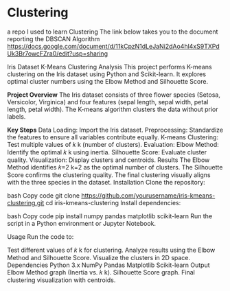 # Clustering
a repo I used to learn Clustering
The link below takes you to the document reporting the DBSCAN Algorithm
https://docs.google.com/document/d/11kCpzN1dLeJaNi2dAo4hl4xS9TXPdUk3Br7owcFZra0/edit?usp=sharing

Iris Dataset K-Means Clustering Analysis
This project performs K-means clustering on the Iris dataset using Python and Scikit-learn. It explores optimal cluster numbers using the Elbow Method and Silhouette Score.

**Project Overview**
The Iris dataset consists of three flower species (Setosa, Versicolor, Virginica) and four features (sepal length, sepal width, petal length, petal width). The K-means algorithm clusters the data without prior labels.

**Key Steps**
Data Loading: Import the Iris dataset.
Preprocessing: Standardize the features to ensure all variables contribute equally.
K-means Clustering: Test multiple values of 
𝑘
k (number of clusters).
Evaluation:
Elbow Method: Identify the optimal 
𝑘
k using inertia.
Silhouette Score: Evaluate cluster quality.
Visualization: Display clusters and centroids.
Results
The Elbow Method identifies 
𝑘=2
k=2 as the optimal number of clusters.
The Silhouette Score confirms the clustering quality.
The final clustering visually aligns with the three species in the dataset.
Installation
Clone the repository:

bash
Copy code
git clone https://github.com/yourusername/iris-kmeans-clustering.git
cd iris-kmeans-clustering
Install dependencies:

bash
Copy code
pip install numpy pandas matplotlib scikit-learn
Run the script in a Python environment or Jupyter Notebook.

Usage
Run the code to:

Test different values of 
𝑘
k for clustering.
Analyze results using the Elbow Method and Silhouette Score.
Visualize the clusters in 2D space.
Dependencies
Python 3.x
NumPy
Pandas
Matplotlib
Scikit-learn
Output
Elbow Method graph (Inertia vs. 
𝑘
k).
Silhouette Score graph.
Final clustering visualization with centroids.
